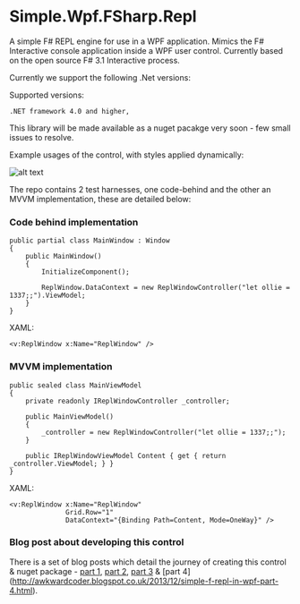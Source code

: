 Simple.Wpf.FSharp.Repl
======================

A simple F# REPL engine for use in a WPF application. Mimics the F# Interactive console application inside a WPF user control. Currently based on the open source F# 3.1 Interactive process.

Currently we support the following .Net versions:

Supported versions:

	.NET framework 4.0 and higher,
	
This library will be made available as a nuget pacakge very soon - few small issues to resolve.

Example usages of the control, with styles applied dynamically:

![alt text](https://raw.github.com/oriches/Simple.Wpf.FSharp.Repl/master/Readme%20Images/examples.png "Example usage using 2 different themes")


The repo contains 2 test harnesses, one code-behind and the other an MVVM implementation, these are detailed below:

### Code behind implementation

```
public partial class MainWindow : Window
{
    public MainWindow()
    {
        InitializeComponent();

        ReplWindow.DataContext = new ReplWindowController("let ollie = 1337;;").ViewModel;
    }
}
```
XAML:
```
<v:ReplWindow x:Name="ReplWindow" />
```

### MVVM implementation

```
public sealed class MainViewModel
{
    private readonly IReplWindowController _controller;

    public MainViewModel()
    {
        _controller = new ReplWindowController("let ollie = 1337;;");
    }

    public IReplWindowViewModel Content { get { return _controller.ViewModel; } }
}
```

XAML:
```
<v:ReplWindow x:Name="ReplWindow"
              Grid.Row="1"
              DataContext="{Binding Path=Content, Mode=OneWay}" />
```


### Blog post about developing this control

There is a set of blog posts which detail the journey of creating this control & nuget package - [part 1](http://awkwardcoder.blogspot.co.uk/2013/12/simple-f-repl-in-wpf-part-1.html), [part 2](http://awkwardcoder.blogspot.co.uk/2013/12/simple-f-repl-in-wpf-part-2.html), [part 3](http://awkwardcoder.blogspot.co.uk/2013/12/simple-f-repl-in-wpf-part-3.html) & [part 4] (http://awkwardcoder.blogspot.co.uk/2013/12/simple-f-repl-in-wpf-part-4.html).
